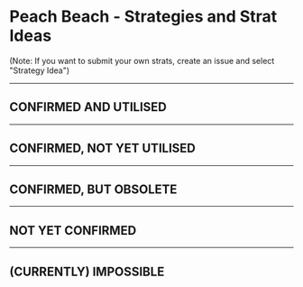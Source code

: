 # Peach Beach - Strategies and Strat Ideas

(Note: If you want to submit your own strats, create an issue and select "Strategy Idea")

---
## CONFIRMED AND UTILISED

---
## CONFIRMED, NOT YET UTILISED

---
## CONFIRMED, BUT OBSOLETE

---
## NOT YET CONFIRMED

---
## (CURRENTLY) IMPOSSIBLE
